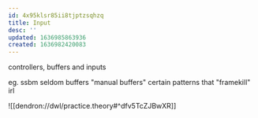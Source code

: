 ```yaml
---
id: 4x95klsr85ii8tjptzsqhzq
title: Input
desc: ''
updated: 1636985863936
created: 1636982420083
---
```


controllers, buffers and inputs

eg. ssbm seldom buffers
"manual buffers"
certain patterns that "framekill" irl

![[dendron://dwl/practice.theory#^dfv5TcZJBwXR]]
